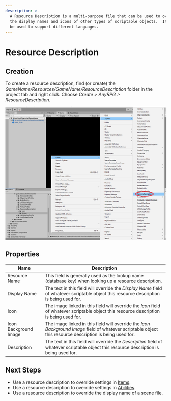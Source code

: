 ```yaml
---
description: >-
  A Resource Description is a multi-purpose file that can be used to overwrite
  the display names and icons of other types of scriptable objects.  It can also
  be used to support different languages.
---
```


# Resource Description

## Creation

To create a resource description, find (or create) the _GameName/Resources/GameName/ResourceDescription_ folder in the project tab and right click.  Choose _Create > AnyRPG > ResourceDescription_.

![](<../.gitbook/assets/image (98) (3).png>)

## Properties

| Name                  | Description                                                                                                                                               |
| --------------------- | --------------------------------------------------------------------------------------------------------------------------------------------------------- |
| Resource Name         | This field is generally used as the lookup name (database key) when looking up a resource description.                                                    |
| Display Name          | The text in this field will override the _Display Name_ field of whatever scriptable object this resource description is being used for.                  |
| Icon                  | The image linked in this field will override the _Icon_ field of whatever scriptable object this resource description is being used for.                  |
| Icon Background Image | The image linked in this field will override the _Icon Background Image_ field of whatever scriptable object this resource description is being used for. |
| Description           | The text in this field will override the _Description_ field of whatever scriptable object this resource description is being used for.                   |

## Next Steps

* Use a resource description to override settings in [Items](items/).
* Use a resource description to override settings in [Abilities](abilities/).
* Use a resource description to override the display name of a scene file.
